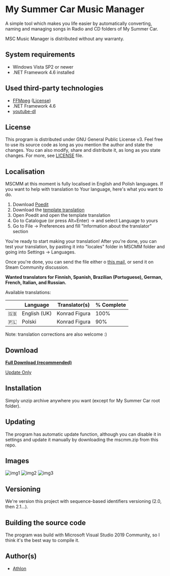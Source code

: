 # My Summer Car Music Manager

A simple tool which makes you life easier by automatically converting, naming and managing songs in Radio and CD folders of My Summer Car.

MSC Music Manager is distributed without any warranty.

## System requirements

- Windows Vista SP2 or newer
- .NET Framework 4.6 installed

## Used third-party technologies

- [FFMpeg](https://www.ffmpeg.org) ([License](https://www.ffmpeg.org/legal.html))
- .NET Framework 4.6
- [youtube-dl](https://ytdl-org.github.io/youtube-dl/)

## License

This program is distributed under GNU General Public License v3. Feel free to use its source code as long as you mention the author and state the changes. You can also modify, share and distribute it, as long as you state changes. For more, see [LICENSE](LICENSE.md) file.

## Localisation

MSCMM at this moment is fully localised in English and Polish languages. If you want to help with translation to Your language, here's what you want to do.

1. Download [Poedit](https://poedit.net/)
2. Download the [template translation](TemplateTranslation.po)
3. Open Poedit and open the template translation
4. Go to Catalogue (or press Alt+Enter) -> and select Language to yours
5. Go to File -> Preferences and fill "Information about the translator" section

You're ready to start making your translation! After you're done, you can test your translation, by pasting it into "locales" folder in MSCMM folder and going into Settings -> Languages.

Once you're done, you can send the file either o [this mail](mail.jpg), or send it on Steam Community discussion.

**Wanted translators for Finnish, Spanish, Brazilian (Portuguese), German, French, Italian, and Russian.**

Available translations:

|    | Language     | Translator(s) | % Complete |
|----|--------------|---------------|------------|
| 🇬🇧 | English (UK) | Konrad Figura | 100%       |
| 🇵🇱 | Polski       | Konrad Figura | 90%       |

Note: translation corrections are also welcome :)

## Download

**[Full Download (recommended)](mscmm.zip)**

[Update Only](mscmm_update.zip)

## Installation

Simply unzip archive anywhere you want (except for My Summer Car root folder).

## Updating

The program has automatic update function, although you can disable it in settings and update it manually by downloading the mscmm.zip from this repo.

## Images

![img1](https://i.imgur.com/eI6SUGL.png)
![img2](https://i.imgur.com/GL1E7Kl.png)
![img3](https://i.imgur.com/Sl3WNQZ.png)

## Versioning

We're version this project with sequence-based identifiers versioning (2.0, then 2.1...).

## Building the source code

The program was build with Microsoft Visual Studio 2019 Community, so I think it's the best way to compile it.

## Author(s)

- [Athlon](http://athlon.kkmr.pl/)